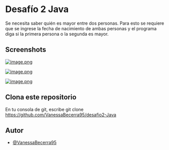 # Desafío 2 Java

Se necesita saber quién es mayor entre dos personas. 
Para esto se requiere que se ingrese la fecha de nacimiento de ambas personas y el programa diga si la primera persona o la segunda es mayor.


## Screenshots

[![image.png](https://i.postimg.cc/jj3cynQ9/image.png)](https://postimg.cc/3yp2TRqC)

[![image.png](https://i.postimg.cc/Yq7y16zh/image.png)](https://postimg.cc/5jP3JFGV)

[![image.png](https://i.postimg.cc/FR2xBt6V/image.png)](https://postimg.cc/bD9bZ5pZ)

## Clona este repositorio

En tu consola de git, escribe git clone  https://github.com/VanessaBecerra95/desafio2-Java


## Autor 

- [@VanessaBecerra95](https://github.com/VanessaBecerra95)


